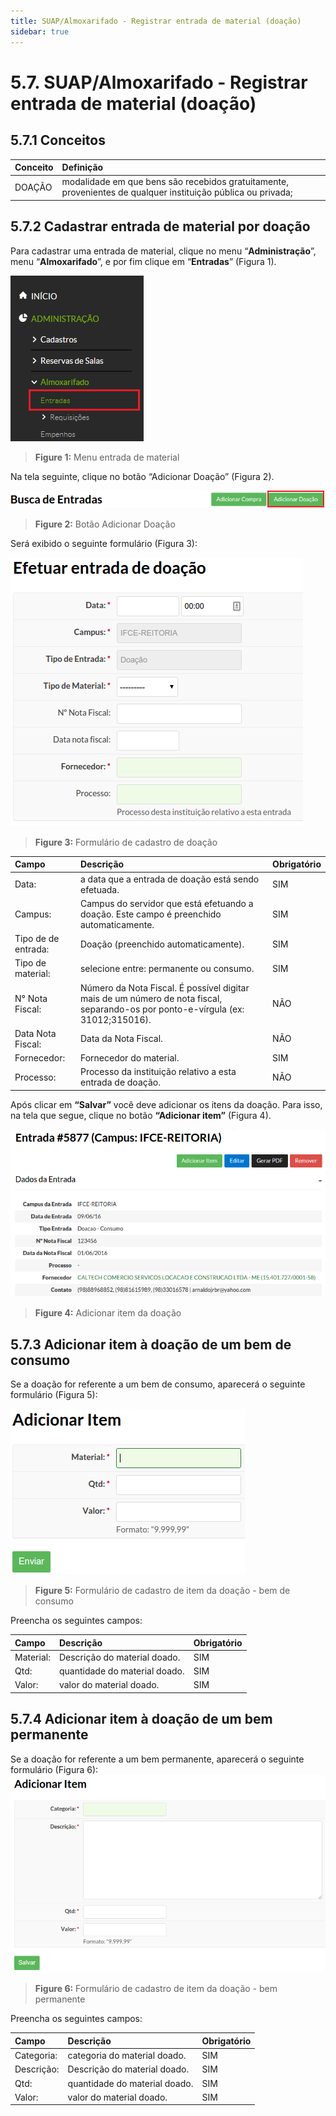 ```yaml
---
title: SUAP/Almoxarifado - Registrar entrada de material (doação)
sidebar: true
---
```


# 5.7. SUAP/Almoxarifado - Registrar entrada de material (doação)

## 5.7.1 Conceitos

|Conceito|Definição|
| :------| :-------|
|DOAÇÃO| modalidade em que bens são recebidos gratuitamente, provenientes de qualquer instituição pública ou privada; |

## 5.7.2 Cadastrar entrada de material por doação

Para cadastrar uma entrada de material, clique no menu “**Administração**”, menu “**Almoxarifado**”, e por fim clique em “**Entradas**” (Figura 1).

![almoxarifado_menu_entradas](../images/almoxarifado_menu_entradas.png)

>**Figure 1:** Menu entrada de material

Na tela seguinte, clique no botão “Adicionar Doação” (Figura 2).

![botoesentradadoacao](../images/botoesentradadoacao.png)
>**Figure 2:** Botão Adicionar Doação

Será exibido o seguinte formulário (Figura 3):

![formentradadoacao](../images/formentradadoacao.png)
>**Figure 3:** Formulário de cadastro de doação


| Campo | Descrição | Obrigatório |
| :------| :-------| :------|
| Data: | a data que a entrada de doação está sendo efetuada. | SIM |
| Campus: | Campus do servidor que está efetuando a doação. Este campo é preenchido automaticamente. | SIM |
| Tipo de de entrada: | Doação (preenchido automaticamente). | SIM |
| Tipo de material: | selecione entre: permanente ou consumo. | SIM |
| N° Nota Fiscal: | Número da Nota Fiscal. É possível digitar mais de um número de nota fiscal, separando-os por ponto-e-vírgula (ex: 31012;315016).  | NÃO |
| Data Nota Fiscal: | Data da Nota Fiscal. | NÃO |
| Fornecedor: | Fornecedor do material. | SIM |
| Processo: | Processo da instituição relativo a esta entrada de doação. | NÃO |

Após clicar em **“Salvar”** você deve adicionar os itens da doação. Para isso, na tela que segue, clique no botão **“Adicionar item”** (Figura 4).

![doacaocadastrada](../images/doacaocadastrada.png)
>**Figure 4:** Adicionar item da doação 

## 5.7.3 Adicionar item à doação de um bem de consumo

Se a doação for referente a um bem de consumo, aparecerá o seguinte formulário (Figura 5):

![adicionar_item_doacao](../images/adicionar_item_doacao.png)
>**Figure 5:** Formulário de cadastro de item da doação - bem de consumo

Preencha os seguintes campos:

| Campo | Descrição | Obrigatório |
| :------| :-------| :------|
| Material: | Descrição do material doado. | SIM |
| Qtd: | quantidade do material doado. | SIM |
| Valor: | valor do material doado. | SIM |

## 5.7.4 Adicionar item à doação de um bem permanente

Se a doação for referente a um bem permanente, aparecerá o seguinte formulário (Figura 6):
![adicionar_item_doacao_permanente](../images/adicionar_item_doacao_permanente.png)
>**Figure 6:** Formulário de cadastro de item da doação - bem permanente

Preencha os seguintes campos:

| Campo | Descrição | Obrigatório |
| :------| :-------| :------|
| Categoria: | categoria do material doado. | SIM |
| Descrição: | Descrição do material doado. | SIM |
| Qtd: | quantidade do material doado. | SIM |
| Valor: | valor do material doado. | SIM |